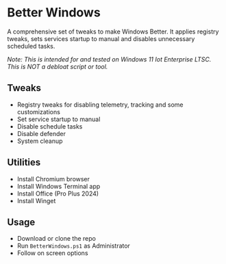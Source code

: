 # Better Windows
A comprehensive set of tweaks to make Windows Better. It applies registry tweaks, sets services startup to manual and disables unnecessary scheduled tasks.

*Note: This is intended for and tested on Windows 11 Iot Enterprise LTSC. This is NOT a debloat script or tool.*

## Tweaks
- Registry tweaks for disabling telemetry, tracking and some customizations
- Set service startup to manual
- Disable schedule tasks
- Disable defender
- System cleanup

## Utilities
- Install Chromium browser
- Install Windows Terminal app
- Install Office (Pro Plus 2024)
- Install Winget

## Usage
- Download or clone the repo
- Run `BetterWindows.ps1` as Administrator
- Follow on screen options